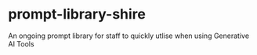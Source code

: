 # prompt-library-shire
An ongoing prompt library for staff to quickly utlise when using Generative AI Tools
